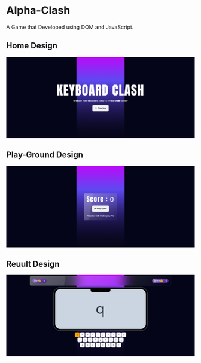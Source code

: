 # Alpha-Clash

A Game that Developed using DOM and JavaScript.

## Home Design

<img src="./images/Home.png"/>

## Play-Ground Design

<img src="./images/Play-Ground.png"/>

## Reuult Design

<img src="./images/Result.png"/>
